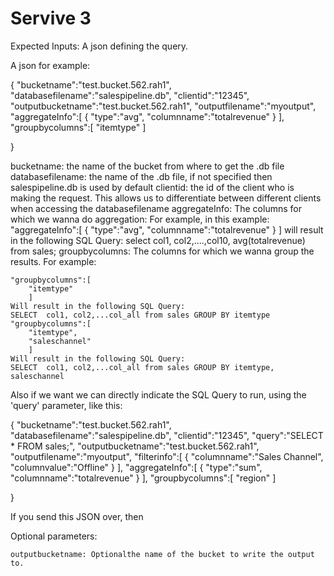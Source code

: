 # Servive 3




Expected Inputs: A json defining the query.


A json  for example:

{
	"bucketname":"test.bucket.562.rah1",
	"databasefilename":"salespipeline.db",
	"clientid":"12345",
	"outputbucketname":"test.bucket.562.rah1",
	"outputfilename":"myoutput",
	"aggregateInfo":[
		{
			"type":"avg",
			"columnname":"totalrevenue"
		}
	],
	"groupbycolumns":[
		"itemtype"
		]

}


bucketname: the name of the bucket from where to get the  .db file
databasefilename: the name of the .db file, if not specified then salespipeline.db is used by default
clientid: the id of the client who is making the request. This allows us to differentiate between different clients when accessing the databasefilename
aggregateInfo: The columns for which we wanna do aggregation:
    For example, in this example:
    "aggregateInfo":[
            {
                "type":"avg",
                "columnname":"totalrevenue"
            }
        ]
    will result in the following SQL Query: 
    select col1, col2,....,col10, avg(totalrevenue) from sales;
groupbycolumns: The columns for which we wanna group the results. For example:

	"groupbycolumns":[
		"itemtype"
		]
    Will result in the following SQL Query:
    SELECT  col1, col2,...col_all from sales GROUP BY itemtype
	"groupbycolumns":[
		"itemtype",
        "saleschannel"
		]
    Will result in the following SQL Query:
    SELECT  col1, col2,...col_all from sales GROUP BY itemtype, saleschannel

Also if we want we can directly indicate the SQL Query to run, using the 'query' parameter, like this:

{
	"bucketname":"test.bucket.562.rah1",
	"databasefilename":"salespipeline.db",
	"clientid":"12345",
	"query":"SELECT * FROM sales;",
	"outputbucketname":"test.bucket.562.rah1",
	"outputfilename":"myoutput",
	"filterinfo":[
			{
				"columnname":"Sales Channel",
				"columnvalue":"Offline"
			}
		],
	"aggregateInfo":[
		{
			"type":"sum",
			"columnname":"totalrevenue"
		}
	],
	"groupbycolumns":[
		"region"
		]

}

If you send this JSON over, then 




Optional parameters:

    outputbucketname: Optionalthe name of the bucket to write the output to. 
